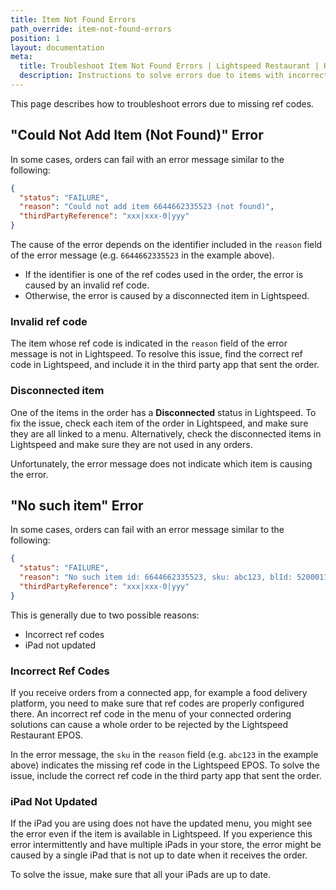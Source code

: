 ```yaml
---
title: Item Not Found Errors
path_override: item-not-found-errors
position: 1
layout: documentation
meta:
  title: Troubleshoot Item Not Found Errors | Lightspeed Restaurant | HubRise
  description: Instructions to solve errors due to items with incorrect ref codes in the orders you receive from third party apps.
---
```


This page describes how to troubleshoot errors due to missing ref codes.

## "Could Not Add Item (Not Found)" Error

In some cases, orders can fail with an error message similar to the following:

```json
{
  "status": "FAILURE",
  "reason": "Could not add item 6644662335523 (not found)",
  "thirdPartyReference": "xxx|xxx-0|yyy"
}
```

The cause of the error depends on the identifier included in the `reason` field of the error message (e.g. `6644662335523` in the example above).

- If the identifier is one of the ref codes used in the order, the error is caused by an invalid ref code.
- Otherwise, the error is caused by a disconnected item in Lightspeed.

### Invalid ref code

The item whose ref code is indicated in the `reason` field of the error message is not in Lightspeed. To resolve this issue, find the correct ref code in Lightspeed, and include it in the third party app that sent the order.

### Disconnected item

One of the items in the order has a **Disconnected** status in Lightspeed. To fix the issue, check each item of the order in Lightspeed, and make sure they are all linked to a menu. Alternatively, check the disconnected items in Lightspeed and make sure they are not used in any orders.

Unfortunately, the error message does not indicate which item is causing the error.

## "No such item" Error

In some cases, orders can fail with an error message similar to the following:

```json
{
  "status": "FAILURE",
  "reason": "No such item id: 6644662335523, sku: abc123, blId: 52000111222",
  "thirdPartyReference": "xxx|xxx-0|yyy"
}
```

This is generally due to two possible reasons:

- Incorrect ref codes
- iPad not updated

### Incorrect Ref Codes

If you receive orders from a connected app, for example a food delivery platform, you need to make sure that ref codes are properly configured there. An incorrect ref code in the menu of your connected ordering solutions can cause a whole order to be rejected by the Lightspeed Restaurant EPOS.

In the error message, the `sku` in the `reason` field (e.g. `abc123` in the example above) indicates the missing ref code in the Lightspeed EPOS. To solve the issue, include the correct ref code in the third party app that sent the order.

### iPad Not Updated

If the iPad you are using does not have the updated menu, you might see the error even if the item is available in Lightspeed. If you experience this error intermittently and have multiple iPads in your store, the error might be caused by a single iPad that is not up to date when it receives the order.

To solve the issue, make sure that all your iPads are up to date.
